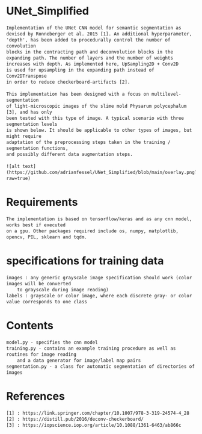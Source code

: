 # UNet_Simplified
	Implementation of the UNet CNN model for semantic segmentation as 
    devised by Ronneberger et al. 2015 [1]. An additional hyperparameter, 
    'depth', has been added to procedurally control the number of convolution
    blocks in the contracting path and deconvolution blocks in the
    expanding path. The number of layers and the number of weights
    increases with depth. As implemented here, UpSampling2D + Conv2D
    is used for upsampling in the expanding path instead of Conv2DTranspose
    in order to reduce checkerboard-artifacts [2].
	
	This implementation has been designed with a focus on multilevel-segmentation
	of light-microscopic images of the slime mold Physarum polycephalum [3], and has only
	been tested with this type of image. A typical scenario with three segmentation levels
	is shown below. It should be applicable to other types of images, but might require
	adaptation of the preprocessing steps taken in the training / segmentation functions,
	and possibly different data augmentation steps.
	
	![alt text](https://github.com/adrianfessel/UNet_Simplified/blob/main/overlay.png?raw=true)
	
# Requirements
	The implementation is based on tensorflow/keras and as any cnn model, works best if executed
	on a gpu. Other packages required include os, numpy, matplotlib, opencv, PIL, sklearn and tqdm.
	
# specifications for training data
	images : any generic grayscale image specification should work (color images will be converted 
		to grayscale during image reading)
	labels : grayscale or color image, where each discrete gray- or color value corresponds to one class
	
# Contents
	model.py - specifies the cnn model
	training.py - contains an example training procedure as well as routines for image reading
		and a data generator for image/label map pairs
	segmentation.py - a class for automatic segmentation of directories of images
	
# References
	[1] : https://link.springer.com/chapter/10.1007/978-3-319-24574-4_28
	[2] : https://distill.pub/2016/deconv-checkerboard/
	[3] : https://iopscience.iop.org/article/10.1088/1361-6463/ab866c